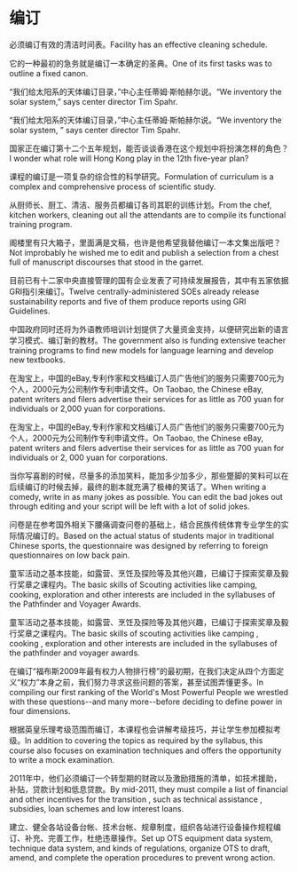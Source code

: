 # 编订

<p><span class="chinese">必须编订有效的清洁时间表。</span><span class="english">Facility has an effective cleaning schedule.</span></p>

<p><span class="chinese">它的一种最初的急务就是编订一本确定的圣典。</span><span class="english">One of its first tasks was to outline a fixed canon.</span></p>

<p><span class="chinese">“我们给太阳系的天体编订目录，”中心主任蒂姆·斯帕赫尔说。</span><span class="english">“We inventory the solar system,” says center director Tim Spahr.</span></p>

<p><span class="chinese">“我们给太阳系的天体编订目录，”中心主任蒂姆·斯帕赫尔说。</span><span class="english">“We inventory the solar system, ” says center director Tim Spahr.</span></p>

<p><span class="chinese">国家正在编订第十二个五年规划，能否谈谈香港在这个规划中将扮演怎样的角色？</span><span class="english">I wonder what role will Hong Kong play in the 12th five-year plan?</span></p>

<p><span class="chinese">课程的编订是一项复杂的综合性的科学研究。</span><span class="english">Formulation of curriculum is a complex and comprehensive process of scientific study.</span></p>

<p><span class="chinese">从厨师长、厨工、清洁、服务员都编订各司其职的训练计划。</span><span class="english">From the chef, kitchen workers, cleaning out all the attendants are to compile its functional training program.</span></p>

<p><span class="chinese">阁楼里有只大箱子，里面满是文稿，也许是他希望我替他编订一本文集出版吧？</span><span class="english">Not improbably he wished me to edit and publish a selection from a chest full of manuscript discourses that stood in the garret.</span></p>

<p><span class="chinese">目前已有十二家中央直接管理的国有企业发表了可持续发展报告，其中有五家依据GRI指引来编订。</span><span class="english">Twelve centrally-administered SOEs already release sustainability reports and five of them produce reports using GRI Guidelines.</span></p>

<p><span class="chinese">中国政府同时还将为外语教师培训计划提供了大量资金支持，以便研究出新的语言学习模式、编订新的教材。</span><span class="english">The government also is funding extensive teacher training programs to find new models for language learning and develop new textbooks.</span></p>

<p><span class="chinese">在淘宝上，中国的eBay,专利作家和文档编订人员广告他们的服务只需要700元为个人，2000元为公司制作专利申请文件。</span><span class="english">On Taobao, the Chinese eBay, patent writers and filers advertise their services for as little as 700 yuan for individuals or 2,000 yuan for corporations.</span></p>

<p><span class="chinese">在淘宝上，中国的eBay,专利作家和文档编订人员广告他们的服务只需要700元为个人，2000元为公司制作专利申请文件。</span><span class="english">On Taobao, the Chinese eBay, patent writers and filers advertise their services for as little as 700 yuan for individuals or 2, 000 yuan for corporations.</span></p>

<p><span class="chinese">当你写喜剧的时候，尽量多的添加笑料，能加多少加多少，那些蹩脚的笑料可以在后续编订的时候去掉，最终的剧本就充满了极棒的笑话了。</span><span class="english">When writing a comedy, write in as many jokes as possible. You can edit the bad jokes out through editing and your script will be left with a lot of solid jokes.</span></p>

<p><span class="chinese">问卷是在参考国外相关下腰痛调查问卷的基础上，结合民族传统体育专业学生的实际情况编订的。</span><span class="english">Based on the actual status of students major in traditional Chinese sports, the questionnaire was designed by referring to foreign questionnaires on low back pain.</span></p>

<p><span class="chinese">童军活动之基本技能，如露营、烹饪及探险等及其他兴趣，已编订于探索奖章及毅行奖章之课程内。</span><span class="english">The basic skills of Scouting activities like camping, cooking, exploration and other interests are included in the syllabuses of the Pathfinder and Voyager Awards.</span></p>

<p><span class="chinese">童军活动之基本技能，如露营、烹饪及探险等及其他兴趣，已编订于探索奖章及毅行奖章之课程内。</span><span class="english">The basic skills of scouting activities like camping , cooking , exploration and other interests are included in the syllabuses of the pathfinder and voyager awards.</span></p>

<p><span class="chinese">在编订“福布斯2009年最有权力人物排行榜”的最初期，在我们决定从四个方面定义“权力”本身之前，我们努力寻求这些问题的答案，甚至试图弄懂更多。</span><span class="english">In compiling our first ranking of the World's Most Powerful People we wrestled with these questions--and many more--before deciding to define power in four dimensions.</span></p>

<p><span class="chinese">根据英皇乐理考级范围而编订，本课程也会讲解考级技巧，并让学生参加模拟考级。</span><span class="english">In addition to covering the topics as required by the syllabus, this course also focuses on examination techniques and offers the opportunity to write a mock examination.</span></p>

<p><span class="chinese">2011年中，他们必须编订一个转型期的财政以及激励措施的清单，如技术援助，补贴，贷款计划和低息贷款。</span><span class="english">By mid-2011, they must compile a list of financial and other incentives for the transition , such as technical assistance , subsidies, loan schemes and low interest loans.</span></p>

<p><span class="chinese">建立、健全各站设备台帐、技术台帐、规章制度，组织各站进行设备操作规程编订、补充、完善工作，杜绝违章操作。</span><span class="english">Set up OTS equipment data system, technique data system, and kinds of regulations, organize OTS to draft, amend, and complete the operation procedures to prevent wrong action.</span></p>

